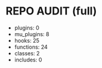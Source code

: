 # REPO AUDIT (full)
- plugins: 0
- mu_plugins: 8
- hooks: 25
- functions: 24
- classes: 2
- includes: 0